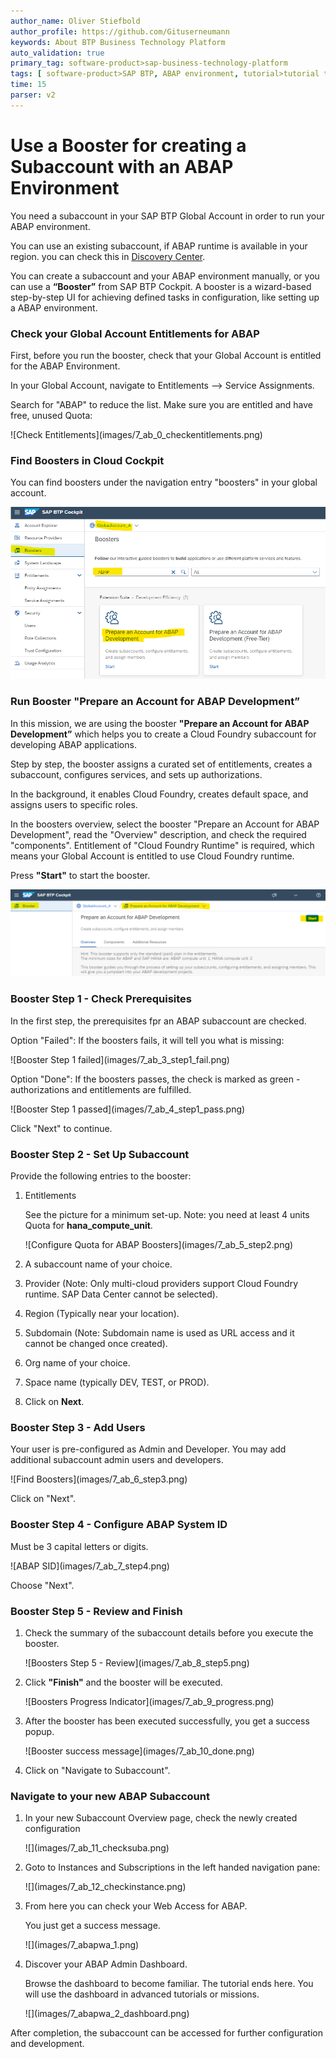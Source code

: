```yaml
---
author_name: Oliver Stiefbold
author_profile: https://github.com/Gituserneumann
keywords: About BTP Business Technology Platform
auto_validation: true
primary_tag: software-product>sap-business-technology-platform
tags: [ software-product>SAP BTP, ABAP environment, tutorial>tutorial tutorial>beginner, topic>cloud ]
time: 15
parser: v2
---
```



# Use a Booster for creating a Subaccount with an ABAP Environment

You need a subaccount in your SAP BTP Global Account in order to run your ABAP environment.

You can use an existing subaccount, if ABAP runtime is available in your region. you can check this in [Discovery Center](https://discovery-center.cloud.sap/serviceCatalog?showFilters=true).

You can create a subaccount and your ABAP environment manually, or you can use a **“Booster”** from SAP BTP Cockpit. A booster is a wizard-based step-by-step UI for achieving defined tasks in configuration, like setting up a ABAP environment.  


### Check your Global Account Entitlements for ABAP

First, before you run the booster, check that your Global Account is entitled for the ABAP Environment.

In your Global Account, navigate to Entitlements --> Service Assignments. 

Search for "ABAP" to reduce the list. Make sure you are entitled and have free, unused Quota:

 <!-- border -->![Check Entitlements](images/7_ab_0_checkentitlements.png)


### Find Boosters in Cloud Cockpit


You can find boosters under the navigation entry "boosters" in your global account.

![Find Boosters](images/7_ab_1_findbooster.png)



### Run Booster "Prepare an Account for ABAP Development”

In this mission, we are using the booster **"Prepare an Account for ABAP Development”** which helps you to create a Cloud Foundry subaccount for developing ABAP applications.

Step by step, the booster assigns a curated set of entitlements, creates a subaccount, configures services, and sets up authorizations. 

In the background, it enables Cloud Foundry, creates default space, and assigns users to specific roles.

In the boosters overview, select the booster "Prepare an Account for ABAP Development", read the "Overview" description, and check the required "components". Entitlement of "Cloud Foundry Runtime" is required, which means your Global Account is entitled to use Cloud Foundry runtime. 

Press **"Start"** to start the booster.

![Find Boosters](images/7_ab_2_startbooster.png)




### Booster Step 1 - Check Prerequisites

In the first step, the prerequisites fpr an ABAP subaccount are checked. 

Option "Failed": If the boosters fails, it will tell you what is missing:

 <!-- border -->![Booster Step 1 failed](images/7_ab_3_step1_fail.png)

Option "Done": If the boosters passes, the check is marked as green - authorizations and entitlements are fulfilled. 

 <!-- border -->![Booster Step 1 passed](images/7_ab_4_step1_pass.png)

Click "Next" to continue.



### Booster Step 2 - Set Up Subaccount

Provide the following entries to the booster:

1. Entitlements
   
    See the picture for a minimum set-up. Note: you need at least 4 units Quota for **hana_compute_unit**.

    <!-- border -->![Configure Quota for ABAP Boosters](images/7_ab_5_step2.png)

2. A subaccount name of your choice.

3. Provider (Note: Only multi-cloud providers support Cloud Foundry runtime. SAP Data Center cannot be selected).

4. Region (Typically near your location).

5. Subdomain (Note: Subdomain name is used as URL access and it cannot be changed once created).

6. Org name of your choice.

7. Space name (typically DEV, TEST, or PROD).

8. Click on **Next**.

 



### Booster Step 3 - Add Users

Your user is pre-configured as Admin and Developer. You may add additional subaccount admin users and developers. 

 <!-- border -->![Find Boosters](images/7_ab_6_step3.png)

Click on "Next".


### Booster Step 4 - Configure ABAP System ID

Must be 3 capital letters or digits.

 <!-- border -->![ABAP SID](images/7_ab_7_step4.png)

Choose "Next".


### Booster Step 5 - Review and Finish

1. Check the summary of the subaccount details before you execute the booster.

    <!-- border -->![Boosters Step 5 - Review](images/7_ab_8_step5.png)


2. Click **"Finish"** and the booster will be executed.

    <!-- border -->![Boosters Progress Indicator](images/7_ab_9_progress.png)


3. After the booster has been executed successfully, you get a success popup.

    <!-- border -->![Booster success message](images/7_ab_10_done.png)

4. Click on "Navigate to Subaccount".



### Navigate to your new ABAP Subaccount

1. In your new Subaccount Overview page, check the newly created configuration

    <!-- border -->![](images/7_ab_11_checksuba.png)


2. Goto to Instances and Subscriptions in the left handed navigation pane:

    <!-- border -->![](images/7_ab_12_checkinstance.png)

3. From here you can check your Web Access for ABAP.

    You just get a success message. 

    <!-- border -->![](images/7_abapwa_1.png)

4. Discover your ABAP Admin Dashboard.

    Browse the dashboard to become familiar. The tutorial ends here. You will use the dashboard in advanced tutorials or missions.

    <!-- border -->![](images/7_abapwa_2_dashboard.png)


After completion, the subaccount can be accessed for further configuration and development.


